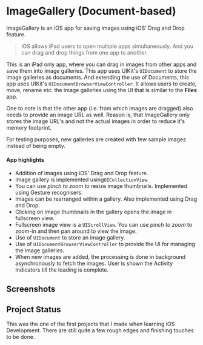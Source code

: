 #  ImageGallery (Document-based)
ImageGallery is an iOS app for saving images using iOS' Drag and Drop feature.

> iOS allows iPad users to open multiple apps simultaneously. And you can drag and drop things from one app to another.

This is an iPad only app, where you can drag in images from other apps and save them into image galleries.  This app uses UIKit's ```UIDocument``` to store the image galleries as documents. And extending the use of Documents, this app uses UIKit's ```UIDocumentBrowserViewController```. It allows users to create, move, rename etc. the image galleries using the UI that is similar to the **Files** app.

One to note is that the other app (i.e. from which images are dragged) also needs to provide an image URL as well. Reason is, that ImageGallery only stores the image URL's and not the actual images in order to reduce it's memory footprint.

For testing purposes, new galleries are created with few sample images instead of being empty.

#### App highlights
* Addition of images using iOS' Drag and Drop feature.
* Image gallery is implemented using```UICollectionView```.
* You can use *pinch to zoom* to resize image thumbnails. Implemented using Gesture recognisers.
* Images can be rearranged within a gallery. Also implemented using Drag and Drop.
* Clicking on image thumbnails in the gallery opens the image in fullscreen view.
* Fullscreen image view is a ```UIScrollView```.  You can use *pinch to zoom* to zoom-in and then pan around to view the image.
* Use of ```UIDocument``` to store an image gallery.
* Use of ```UIDocumentBrowserViewController``` to provide the UI for managing the image galleries.
* When new images are added, the processing is done in background asynchronously to fetch the images. User is shown the Activity Indicators till the loading is complete.

## Screenshots


## Project Status
This was the one of the first projects that I made when learning iOS Development.
There are still quite a few rough edges and finishing touches to be done.
